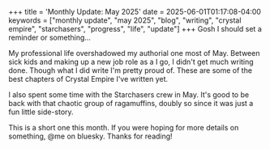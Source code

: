 +++
title = 'Monthly Update: May 2025'
date = 2025-06-01T01:17:08-04:00
keywords = ["monthly update", "may 2025", "blog", "writing", "crystal empire", "starchasers", "progress", "life", "update"]
+++
Gosh I should set a reminder or something...

My professional life overshadowed my authorial one most of May. Between sick kids and making up a new job role as a I go, I didn't get much writing done. Though what I did write I'm pretty proud of. These are some of the best chapters of Crystal Empire I've written yet.

I also spent some time with the Starchasers crew in May. It's good to be back with that chaotic group of ragamuffins, doubly so since it was just a fun little side-story.

This is a short one this month. If you were hoping for more details on something, @me on bluesky. Thanks for reading!